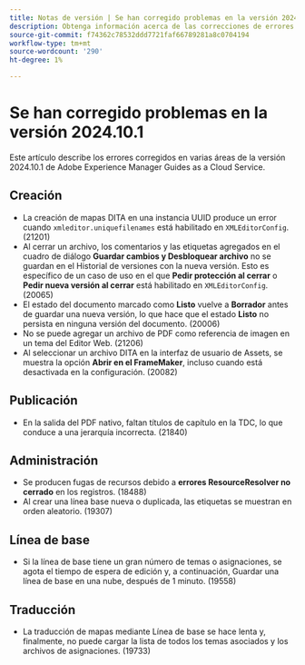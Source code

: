 ```yaml
---
title: Notas de versión | Se han corregido problemas en la versión 2024.10.1 de Adobe Experience Manager Guides
description: Obtenga información acerca de las correcciones de errores en la versión 2024.10.1 de Adobe Experience Manager Guides as a Cloud Service.
source-git-commit: f74362c78532ddd7721faf66789281a8c0704194
workflow-type: tm+mt
source-wordcount: '290'
ht-degree: 1%

---
```


# Se han corregido problemas en la versión 2024.10.1

Este artículo describe los errores corregidos en varias áreas de la versión 2024.10.1 de Adobe Experience Manager Guides as a Cloud Service.

## Creación

- La creación de mapas DITA en una instancia UUID produce un error cuando `xmleditor.uniquefilenames` está habilitado en `XMLEditorConfig`. (21201)
- Al cerrar un archivo, los comentarios y las etiquetas agregados en el cuadro de diálogo **Guardar cambios y Desbloquear archivo** no se guardan en el Historial de versiones con la nueva versión. Esto es específico de un caso de uso en el que **Pedir protección al cerrar** o **Pedir nueva versión al cerrar** está habilitado en `XMLEditorConfig`. (20065)
- El estado del documento marcado como **Listo** vuelve a **Borrador** antes de guardar una nueva versión, lo que hace que el estado **Listo** no persista en ninguna versión del documento. (20006)
- No se puede agregar un archivo de PDF como referencia de imagen en un tema del Editor Web. (21206)
- Al seleccionar un archivo DITA en la interfaz de usuario de Assets, se muestra la opción **Abrir en el FrameMaker**, incluso cuando está desactivada en la configuración. (20082)

## Publicación

- En la salida del PDF nativo, faltan títulos de capítulo en la TDC, lo que conduce a una jerarquía incorrecta. (21840)


## Administración

- Se producen fugas de recursos debido a **errores ResourceResolver no cerrado** en los registros. (18488)
- Al crear una línea base nueva o duplicada, las etiquetas se muestran en orden aleatorio. (19307)


## Línea de base

- Si la línea de base tiene un gran número de temas o asignaciones, se agota el tiempo de espera de edición y, a continuación, Guardar una línea de base en una nube, después de 1 minuto. (19558)

## Traducción

- La traducción de mapas mediante Línea de base se hace lenta y, finalmente, no puede cargar la lista de todos los temas asociados y los archivos de asignaciones. (19733)